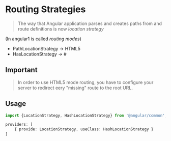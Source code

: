 # Routing Strategies

> The way that Angular application parses and creates paths from and route definitions is now *location strategy*

(In angular1 is called *routing modes*)

+ PathLocationStrategy -> HTML5
+ HasLocationStrategy -> #

## Important

> In order to use HTML5 mode routing, you have to configure your server to redirect eery "missing" route to the root URL.

## Usage

```typescript
import {LocationStrategy, HashLocationStrategy} from '@angular/common';

providers: [
    { provide: LocationStrategy, useClass: HashLocationStrategy }
]
```